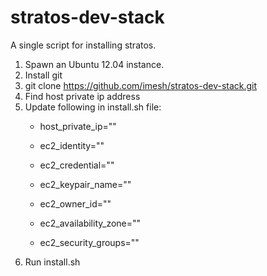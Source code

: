 stratos-dev-stack
=================

A single script for installing stratos.

1. Spawn an Ubuntu 12.04 instance.
2. Install git
3. git clone https://github.com/imesh/stratos-dev-stack.git
4. Find host private ip address
5. Update following in install.sh file:
   - host_private_ip=""
   
   - ec2_identity=""
   - ec2_credential=""
   - ec2_keypair_name=""
   - ec2_owner_id=""
   - ec2_availability_zone=""
   - ec2_security_groups=""
6. Run install.sh
